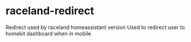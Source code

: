 # raceland-redirect


Redirect used by raceland homeassistant version 
Used to redirect user to homekit dashboard when in mobile
